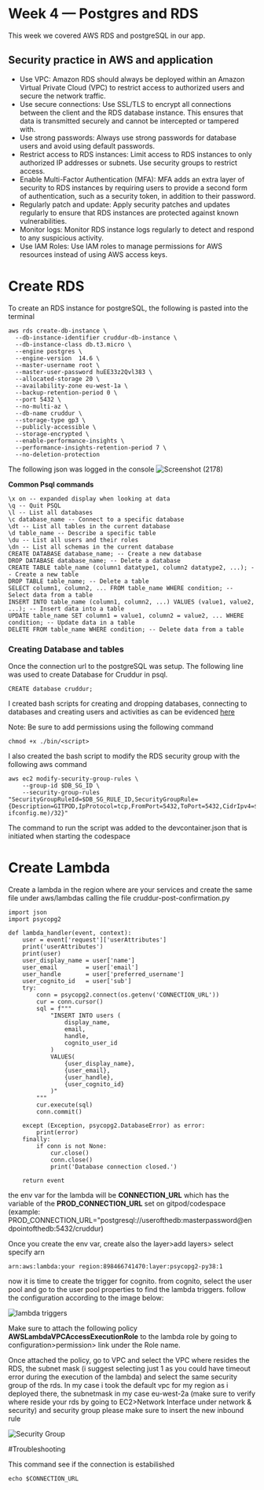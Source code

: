 # Week 4 — Postgres and RDS

This week we covered AWS RDS and postgreSQL in our app.



## Security practice in AWS and application
 - Use VPC: Amazon RDS should always be deployed within an Amazon Virtual Private Cloud (VPC) to restrict access to authorized users and secure the network traffic.
 - Use secure connections: Use SSL/TLS to encrypt all connections between the client and the RDS database instance. This ensures that data is transmitted securely and cannot be intercepted or tampered with.
 - Use strong passwords: Always use strong passwords for database users and avoid using default passwords.
 - Restrict access to RDS instances: Limit access to RDS instances to only authorized IP addresses or subnets. Use security groups to restrict access.
 - Enable Multi-Factor Authentication (MFA): MFA adds an extra layer of security to RDS instances by requiring users to provide a second form of authentication, such as a security token, in addition to their password.
 - Regularly patch and update: Apply security patches and updates regularly to ensure that RDS instances are protected against known vulnerabilities.
 - Monitor logs: Monitor RDS instance logs regularly to detect and respond to any suspicious activity.
 - Use IAM Roles: Use IAM roles to manage permissions for AWS resources instead of using AWS access keys.

# Create RDS

To create an RDS instance for postgreSQL, the following is pasted into the terminal
```
aws rds create-db-instance \
  --db-instance-identifier cruddur-db-instance \
  --db-instance-class db.t3.micro \
  --engine postgres \
  --engine-version  14.6 \
  --master-username root \
  --master-user-password huEE33z2Qvl383 \
  --allocated-storage 20 \
  --availability-zone eu-west-1a \
  --backup-retention-period 0 \
  --port 5432 \
  --no-multi-az \
  --db-name cruddur \
  --storage-type gp3 \
  --publicly-accessible \
  --storage-encrypted \
  --enable-performance-insights \
  --performance-insights-retention-period 7 \
  --no-deletion-protection
```
The following json was logged in the console 
![Screenshot (2178)](https://user-images.githubusercontent.com/92152669/227918477-d423a3e1-92af-4838-bdc9-a7ee4cbcd705.png)


**Common Psql commands**
```
\x on -- expanded display when looking at data
\q -- Quit PSQL
\l -- List all databases
\c database_name -- Connect to a specific database
\dt -- List all tables in the current database
\d table_name -- Describe a specific table
\du -- List all users and their roles
\dn -- List all schemas in the current database
CREATE DATABASE database_name; -- Create a new database
DROP DATABASE database_name; -- Delete a database
CREATE TABLE table_name (column1 datatype1, column2 datatype2, ...); -- Create a new table
DROP TABLE table_name; -- Delete a table
SELECT column1, column2, ... FROM table_name WHERE condition; -- Select data from a table
INSERT INTO table_name (column1, column2, ...) VALUES (value1, value2, ...); -- Insert data into a table
UPDATE table_name SET column1 = value1, column2 = value2, ... WHERE condition; -- Update data in a table
DELETE FROM table_name WHERE condition; -- Delete data from a table
```

### Creating Database and tables
Once the connection url to the postgreSQL was setup. The following line was used to create Database for Cruddur in psql.

```
CREATE database cruddur;
```

I created bash scripts for creating and dropping databases, connecting to databases and creating users and activities as can be evidenced [here](https://github.com/Gathu17/aws-bootcamp-cruddur-2023/tree/main/backend-flask/bin)

Note: Be sure to add permissions using the following command
```
chmod +x ./bin/<script>
```
I also created the bash script to modify the RDS security group with the following aws command
```
aws ec2 modify-security-group-rules \
    --group-id $DB_SG_ID \
    --security-group-rules "SecurityGroupRuleId=$DB_SG_RULE_ID,SecurityGroupRule={Description=GITPOD,IpProtocol=tcp,FromPort=5432,ToPort=5432,CidrIpv4=$(curl ifconfig.me)/32}"
```

The command to run the script was added to the devcontainer.json that is initiated when starting the codespace
# Create Lambda
Create a lambda in the region where are your services and create the same file under aws/lambdas calling the file cruddur-post-confirmation.py

```
import json
import psycopg2

def lambda_handler(event, context):
    user = event['request']['userAttributes']
    print('userAttributes')
    print(user)
    user_display_name = user['name']
    user_email        = user['email']
    user_handle       = user['preferred_username']
    user_cognito_id   = user['sub']
    try:
        conn = psycopg2.connect(os.getenv('CONNECTION_URL'))
        cur = conn.cursor()
        sql = f"""
            "INSERT INTO users (
                display_name,
                email,
                handle,
                cognito_user_id
            ) 
            VALUES(
                {user_display_name},
                {user_email},
                {user_handle},
                {user_cognito_id}
            )"
        """            
        cur.execute(sql)
        conn.commit() 

    except (Exception, psycopg2.DatabaseError) as error:
        print(error)
    finally:
        if conn is not None:
            cur.close()
            conn.close()
            print('Database connection closed.')

    return event
```

the env var for the lambda will be **CONNECTION_URL** which has the variable of the **PROD_CONNECTION_URL** set on gitpod/codespace (example: PROD_CONNECTION_URL="postgresql://userofthedb:masterpassword@endpointofthedb:5432/cruddur)

Once you create the env var, create also the layer>add layers> select specify arn
```
arn:aws:lambda:your region:898466741470:layer:psycopg2-py38:1
```

now it is time to create the trigger for cognito.
from cognito,  select the user pool and go to the user pool properties to find the lambda triggers. follow the configuration according to the image below:

![lambda triggers](https://github.com/dontworryjohn/aws-bootcamp-cruddur-2023/blob/main/images/lambda%20triggers.png)

Make sure to attach the following policy **AWSLambdaVPCAccessExecutionRole** to the lambda role by going to configuration>permission> link under the Role name.

Once attached the policy, go to VPC and select the VPC where resides the RDS,
the subnet mask (i suggest selecting just 1 as you could have timeout error during the execution of the lambda) and select the same security group of the rds. In my case i took the default vpc for my region as i deployed there, the subnetmask in my case eu-west-2a (make sure to verify where reside your rds by going to EC2>Network Interface under network & security)
and security group please make sure to insert the new inbound rule

![Security Group](https://github.com/dontworryjohn/aws-bootcamp-cruddur-2023/blob/main/images/newSG.png)

#Troubleshooting

This command see if the connection is estabilished
```
echo $CONNECTION_URL
```
